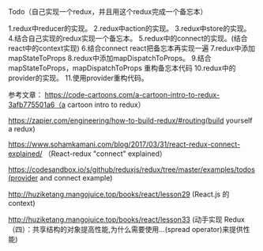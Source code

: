 Todo（自己实现一个redux，并且用这个redux完成一个备忘本）

1.redux中reducer的实现。
2.redux中action的实现。
3.redux中store的实现。
4.结合自己实现的redux实现一个备忘本。
5.redux中的connect的实现。(结合react中的context实现)
6.结合connect react把备忘本再实现一遍
7.redux中添加mapStateToProps
8.redux中添加mapDispatchToProps。
9.结合mapStateToProps，mapDispatchToProps 重构备忘本代码
10.redux中的provider的实现。
11.使用provider重构代码。


参考文章：
https://code-cartoons.com/a-cartoon-intro-to-redux-3afb775501a6（a cartoon intro to redux）

https://zapier.com/engineering/how-to-build-redux/#routing(build yourself a redux)

https://www.sohamkamani.com/blog/2017/03/31/react-redux-connect-explained/ （React-redux "connect" explained）

https://codesandbox.io/s/github/reduxjs/redux/tree/master/examples/todos(provider and connect example)

http://huziketang.mangojuice.top/books/react/lesson29 (React.js 的 context)

http://huziketang.mangojuice.top/books/react/lesson33 (动手实现 Redux（四）：共享结构的对象提高性能,为什么需要使用...(spread operator)来提供性能)